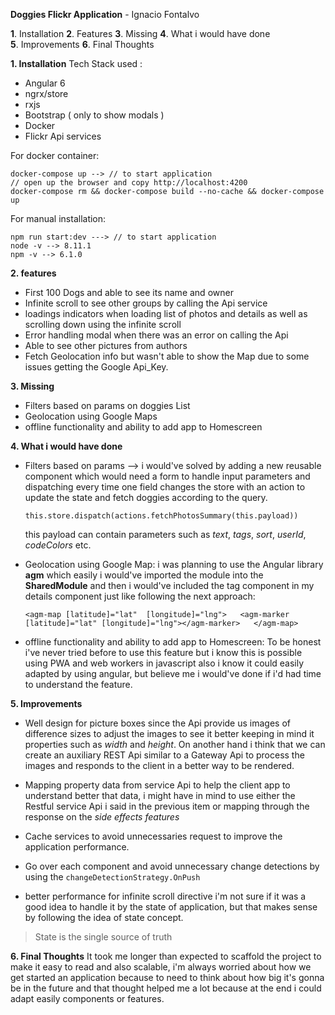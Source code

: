 **Doggies Flickr Application** - Ignacio Fontalvo

 **1**. Installation
 **2**. Features
 **3**. Missing
 **4**. What i would have done  
 **5**. Improvements
 **6**. Final Thoughts

**1. Installation**
   Tech Stack used :
 - Angular 6
 - ngrx/store
 - rxjs
 - Bootstrap ( only to show modals )
 - Docker
 - Flickr Api services
 
 For docker container: 
  

    docker-compose up --> // to start application
    // open up the browser and copy http://localhost:4200
    docker-compose rm && docker-compose build --no-cache && docker-compose up

For manual installation:

    npm run start:dev ---> // to start application
    node -v --> 8.11.1
    npm -v --> 6.1.0
**2. features**

 - First 100 Dogs and able to see its name and owner
 - Infinite scroll to see other groups by calling the Api service
 - loadings indicators when loading list of photos and details as well as scrolling down using the infinite scroll
 -  Error handling modal when there was an error on calling the Api
 - Able to see other pictures from authors
 - Fetch Geolocation info but wasn't able to show the Map due to some issues getting the Google Api_Key.


**3. Missing**
 - Filters based on params on doggies List
 -  Geolocation using Google Maps
 - offline functionality and ability to add app to Homescreen

**4. What i would have done**

 - Filters based on params -->  i would've solved by adding a new reusable component which would need a form to handle input parameters and dispatching every time one field changes the store with an action to update the state and fetch doggies according to the query.

   `this.store.dispatch(actions.fetchPhotosSummary(this.payload))`

   this payload can contain parameters such as *text*, *tags*, *sort*, *userId*,   *codeColors* etc.

 - Geolocation using Google Map: i was planning to use the Angular library **agm**
 which easily i would've imported the module into the **SharedModule** and then i would've included the tag component in my details component just like following the next approach:
   
   `<agm-map [latitude]="lat" 
           [longitude]="lng">  
 <agm-marker [latitude]="lat" [longitude]="lng"></agm-marker>  
 </agm-map>`

    

 - offline functionality and ability to add app to Homescreen: To be honest i've never tried before to use this feature but i know this is possible using PWA and web workers in javascript also i know it could easily adapted by using angular, but believe me i would've done if i'd had time to understand the feature.

**5. Improvements**

 - Well design for picture boxes since the Api provide us images of difference sizes to adjust the images to see it better keeping in mind it properties such as *width* and *height*. On another hand i think that we can create an auxiliary REST Api similar to a Gateway Api to process the images and responds to the client in a better way to be rendered.

- Mapping property data from service Api to help the client app to understand better that data, i might have in mind to use either the Restful service Api i said in the previous item or mapping through the response on the *side effects features*
- Cache services to avoid unnecessaries request to improve the application performance.
- Go over each component and avoid unnecessary change detections by using the `changeDetectionStrategy.OnPush`
-   better performance for infinite scroll directive i'm not sure if it was a good idea to handle it by the state of application, but that makes sense by following the idea of state concept.

> State is the single source of truth

**6. Final Thoughts**
It took me longer than expected to scaffold the project to make it easy to read and also scalable, i'm always worried about how we get started an application because to need to think about how big it's gonna be in the future and that thought helped me a lot because at the end i could adapt easily components or features.

